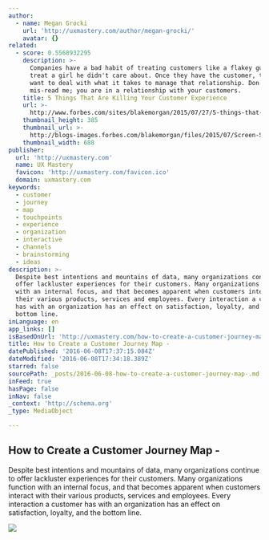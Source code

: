 ```yaml
---
author:
  - name: Megan Grocki
    url: 'http://uxmastery.com/author/megan-grocki/'
    avatar: {}
related:
  - score: 0.5568932295
    description: >-
      Companies have a bad habit of treating customers like a flakey guy would
      treat a girl he didn't care about. Once they have the customer, they don't
      want to deal with what it takes to manage that relationship. Don't
      mis-read me; you are in a relationship with your customers.
    title: 5 Things That Are Killing Your Customer Experience
    url: >-
      http://www.forbes.com/sites/blakemorgan/2015/07/27/5-things-that-are-killing-your-customer-experience/
    thumbnail_height: 385
    thumbnail_url: >-
      http://blogs-images.forbes.com/blakemorgan/files/2015/07/Screen-Shot-2015-07-26-at-9.28.02-PM.png
    thumbnail_width: 688
publisher:
  url: 'http://uxmastery.com'
  name: UX Mastery
  favicon: 'http://uxmastery.com/favicon.ico'
  domain: uxmastery.com
keywords:
  - customer
  - journey
  - map
  - touchpoints
  - experience
  - organization
  - interactive
  - channels
  - brainstorming
  - ideas
description: >-
  Despite best intentions and mountains of data, many organizations continue to
  offer lackluster experiences for their customers. Many organizations function
  with an internal focus, and that becomes apparent when customers interact with
  their various products, services and employees. Every interaction a customer
  has with an organization has an effect on satisfaction, loyalty, and the
  bottom line.
inLanguage: en
app_links: []
isBasedOnUrl: 'http://uxmastery.com/how-to-create-a-customer-journey-map'
title: How to Create a Customer Journey Map -
datePublished: '2016-06-08T17:37:15.084Z'
dateModified: '2016-06-08T17:34:18.389Z'
starred: false
sourcePath: _posts/2016-06-08-how-to-create-a-customer-journey-map-.md
inFeed: true
hasPage: false
inNav: false
_context: 'http://schema.org'
_type: MediaObject

---
```

<article style=""><h1>How to Create a Customer Journey Map -</h1><p>Despite best intentions and mountains of data, many organizations continue to offer lackluster experiences for their customers. Many organizations function with an internal focus, and that becomes apparent when customers interact with their various products, services and employees. Every interaction a customer has with an organization has an effect on satisfaction, loyalty, and the bottom line.</p><img src="http://uxmastery.com/wp-content/uploads/2014/09/hr_journey-high-res.jpg" /></article>